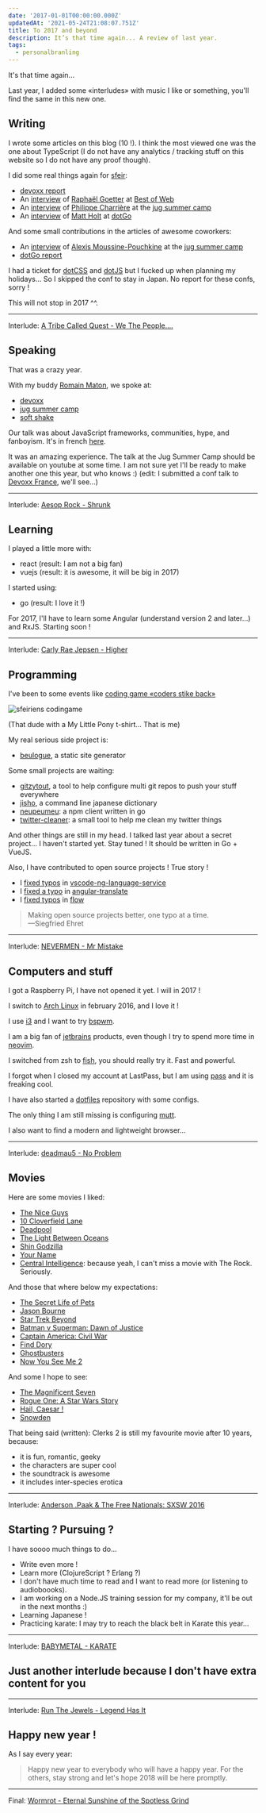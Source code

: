 ```yaml
---
date: '2017-01-01T00:00:00.000Z'
updatedAt: '2021-05-24T21:08:07.751Z'
title: To 2017 and beyond
description: It’s that time again... A review of last year.
tags:
  - personalbranling
---
```

It's that time again...

Last year, I added some «interludes» with music I like or something, you'll find the same in this new one.

## Writing

I wrote some articles on this blog (10 !). I think the most viewed one was the one about TypeScript (I do not have any analytics / tracking stuff on this website so I do not have any proof though).

I did some real things again for [sfeir](http://www.sfeir.com):

- [devoxx report](https://lemag.sfeir.com/devoxx-fr-debrief-de-ledition-2016/)
- An [interview](https://lemag.sfeir.com/interview-de-raphael-goetter/) of [Raphaël Goetter](https://twitter.com/goetter) at [Best of Web](http://bestofweb.paris)
- An [interview](https://lemag.sfeir.com/interview-javascript-et-golo-expliques-par-philippe-charriere-github/) of [Philippe Charrière](https://twitter.com/k33g_org) at the [jug summer camp](http://www.jugsummercamp.org/edition/7)
- An [interview](https://lemag.sfeir.com/interview-matt-holt/) of [Matt Holt](https://twitter.com/mholt6) at [dotGo](http://www.dotgo.eu)

And some small contributions in the articles of awesome coworkers:

- An [interview](https://lemag.sfeir.com/interview-alexis-moussine-pouchkine-google-explique-kubernetes/) of [Alexis Moussine-Pouchkine](https://twitter.com/alexismp) at the [jug summer camp](http://www.jugsummercamp.org/edition/7)
- [dotGo report](https://lemag.sfeir.com/debrief-dotgo-2016/)

I had a ticket for [dotCSS](https://www.dotcss.io) and [dotJS](https://www.dotjs.io) but I fucked up when planning my holidays... So I skipped the conf to stay in Japan. No report for these confs, sorry !

This will not stop in 2017 ^^.

<hr>

Interlude: [A Tribe Called Quest - We The People....](https://www.youtube.com/watch?v=vO2Su3erRIA)

## Speaking

That was a crazy year.

With my buddy [Romain Maton](https://twitter.com/rmat0n), we spoke at:

- [devoxx](http://devoxx.fr)
- [jug summer camp](http://www.jugsummercamp.org/edition/7)
- [soft shake](http://archive.soft-shake.ch/2016/en/)

Our talk was about JavaScript frameworks, communities, hype, and fanboyism. It's in french [here](https://www.youtube.com/watch?v=Husw3PKFIpg).

It was an amazing experience. The talk at the Jug Summer Camp should be available on youtube at some time. I am not sure yet I'll be ready to make another one this year, but who knows :) (edit: I submitted a conf talk to [Devoxx France](devoxx.fr), we'll see...)

<hr>

Interlude: [Aesop Rock - Shrunk](https://www.youtube.com/watch?v=Wn7RE8zycJQ)

## Learning

I played a little more with:

- react (result: I am not a big fan)
- vuejs (result: it is awesome, it will be big in 2017)

I started using:

- go (result: I love it !)

For 2017, I'll have to learn some Angular (understand version 2 and later...) and RxJS. Starting soon !

<hr>

Interlude: [Carly Rae Jepsen - Higher](https://www.youtube.com/watch?v=Fd_EJSHchyM)

## Programming

I've been to some events like [coding game «coders stike back»](https://lemag.sfeir.com/codingame-coders-strike-back-debrief/)

![sfeiriens codingame](/contentful/7n8LWUbPu3ppoUmmbueHpk/96888160af45fbf7b519470e794c432f/sfeiriens-codingame2-1024x638.jpg)

(That dude with a My Little Pony t-shirt... That is me)

My real serious side project is:

- [beulogue](https://www.npmjs.com/package/beulogue), a static site generator

Some small projects are waiting:

- [gitzytout](https://gitlab.com/SiegfriedEhret/gitzytout), a tool to help configure multi git repos to push your stuff everywhere
- [jisho](https://www.npmjs.com/package/jisho), a command line japanese dictionary
- [neupeumeu](https://gitlab.com/SiegfriedEhret/neupeumeu): a npm client written in go
- [twitter-cleaner](https://gitlab.com/SiegfriedEhret/twitter-cleaner): a small tool to help me clean my twitter things

And other things are still in my head. I talked last year about a secret project... I haven't started yet. Stay tuned ! It should be written in Go + VueJS.

Also, I have contributed to open source projects ! True story !

- I [fixed typos](https://github.com/angular/vscode-ng-language-service/commit/555cc0cec53f86becdc5237039de61f354d35993) in [vscode-ng-language-service](https://github.com/angular/vscode-ng-language-service)
- I [fixed a typo](https://github.com/angular-translate/angular-translate/commit/74761537b35067e83e15abda41e0fd96cf23a098) in [angular-translate](https://github.com/angular-translate/angular-translate)
- I [fixed typos](https://github.com/facebook/flow/commit/9f9c281bd6e3142ee6df502503d41edea67a3418) in [flow](https://github.com/facebook/flow)

> Making open source projects better, one typo at a time.<br>&mdash;Siegfried Ehret

<hr>

Interlude: [NEVERMEN - Mr Mistake](https://www.youtube.com/watch?v=gesy9Iy9HfY)

## Computers and stuff

I got a Raspberry Pi, I have not opened it yet. I will in 2017 !

I switch to [Arch Linux](https://www.archlinux.org) in february 2016, and I love it !

I use [i3](http://i3wm.org) and I want to try [bspwm](https://github.com/baskerville/bspwm).

I am a big fan of [jetbrains](https://www.jetbrains.com) products, even though I try to spend more time in [neovim](https://neovim.io).

I switched from zsh to [fish](http://fishshell.com), you should really try it. Fast and powerful.

I forgot when I closed my account at LastPass, but I am using [pass](https://www.passwordstore.org) and it is freaking cool.

I have also started a [dotfiles](https://gitlab.com/SiegfriedEhret/dotfiles) repository with some configs.

The only thing I am still missing is configuring [mutt](http://www.mutt.org).

I also want to find a modern and lightweight browser...

<hr>

Interlude: [deadmau5 - No Problem](https://www.youtube.com/watch?v=Z_uO6NuKOuk)

## Movies

Here are some movies I liked:

- [The Nice Guys](http://www.imdb.com/title/tt3799694/)
- [10 Cloverfield Lane](http://www.imdb.com/title/tt1179933/)
- [Deadpool](http://www.imdb.com/title/tt1431045/)
- [The Light Between Oceans](http://www.imdb.com/title/tt2547584/)
- [Shin Godzilla](http://www.imdb.com/title/tt4262980/)
- [Your Name](http://www.imdb.com/title/tt5311514/)
- [Central Intelligence](http://www.imdb.com/title/tt1489889/): because yeah, I can't miss a movie with The Rock. Seriously.

And those that where below my expectations:

- [The Secret Life of Pets](http://www.imdb.com/title/tt2709768/)
- [Jason Bourne](http://www.imdb.com/title/tt4196776/)
- [Star Trek Beyond](http://www.imdb.com/title/tt2660888/)
- [Batman v Superman: Dawn of Justice](http://www.imdb.com/title/tt2975590/)
- [Captain America: Civil War](http://www.imdb.com/title/tt3498820/)
- [Find Dory](http://www.imdb.com/title/tt2277860/)
- [Ghostbusters](http://www.imdb.com/title/tt1289401/)
- [Now You See Me 2](http://www.imdb.com/title/tt3110958/)

And some I hope to see:

- [The Magnificent Seven](http://www.imdb.com/title/tt2404435/)
- [Rogue One: A Star Wars Story](http://www.imdb.com/title/tt3748528/)
- [Hail, Caesar !](http://www.imdb.com/title/tt0475290/)
- [Snowden](http://www.imdb.com/title/tt3774114/)

That being said (written): Clerks 2 is still my favourite movie after 10 years, because:

- it is fun, romantic, geeky
- the characters are super cool
- the soundtrack is awesome
- it includes inter-species erotica

<hr>

Interlude: [Anderson .Paak & The Free Nationals: SXSW 2016](https://www.youtube.com/watch?v=pCDJv4WQ_bc)

## Starting ? Pursuing ?

I have soooo much things to do...

- Write even more !
- Learn more (ClojureScript ? Erlang ?)
- I don't have much time to read and I want to read more (or listening to audioboooks).
- I am working on a Node.JS training session for my company, it'll be out in the next months :)
- Learning Japanese !
- Practicing karate: I may try to reach the black belt in Karate this year...

<hr>

Interlude: [BABYMETAL - KARATE](https://www.youtube.com/watch?v=GvD3CHA48pA)

## Just another interlude because I don't have extra content for you

<hr>

Interlude: [Run The Jewels - Legend Has It](https://www.youtube.com/watch?v=QaPrQa3oMy0)

## Happy new year !

As I say every year:

> Happy new year to everybody who will have a happy year. For the others, stay strong and let's hope 2018 will be here promptly.

<hr>

Final: [Wormrot - Eternal Sunshine of the Spotless Grind](https://www.youtube.com/watch?v=WvZFD_gRM_M)
